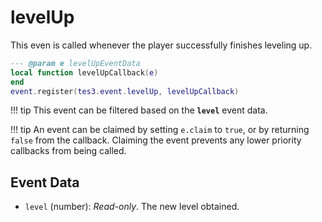 # levelUp

This even is called whenever the player successfully finishes leveling up.

```lua
--- @param e levelUpEventData
local function levelUpCallback(e)
end
event.register(tes3.event.levelUp, levelUpCallback)
```

!!! tip
	This event can be filtered based on the **`level`** event data.

!!! tip
	An event can be claimed by setting `e.claim` to `true`, or by returning `false` from the callback. Claiming the event prevents any lower priority callbacks from being called.

## Event Data

* `level` (number): *Read-only*. The new level obtained.

